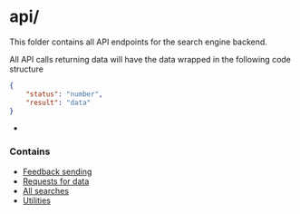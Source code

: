 # api/

This folder contains all API endpoints for the search engine backend.

All API calls returning data will have the data wrapped in the following code structure

```json
{
    "status": "number",
    "result": "data"
}
```

-
### Contains
- [Feedback sending](contact/README.md)
- [Requests for data](data/README.md)
- [All searches](search/README.md)
- [Utilities](contact/README.md)
